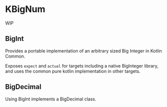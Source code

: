# KBigNum

WIP

## BigInt

Provides a portable implementation of an arbitrary sized Big Integer in Kotlin Common.

Exposes `expect` and `actual` for targets including a native BigInteger library,
and uses the common pure kotlin implementation in other targets.

## BigDecimal

Using BigInt implements a BigDecimal class.